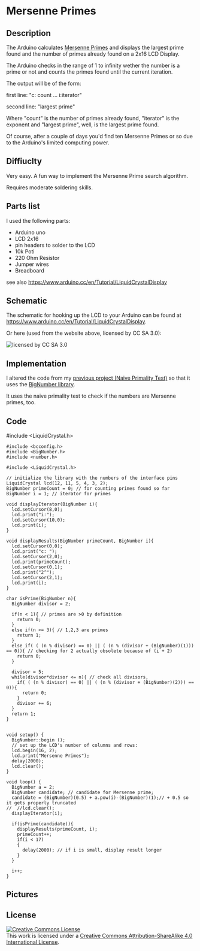 # Mersenne Primes


## Description 

The Arduino calculates [Mersenne Primes](https://en.wikipedia.org/wiki/Mersenne_prime) and displays the largest prime found and the number of primes already found on a 2x16 LCD Display.

The Arduino checks in the range of 1 to infinity wether the number is a prime or not and counts the primes found until the current iteration.

The output will be of the form:

first line: "c: count ... i:iterator"  

second line: "largest prime"

Where "count" is the number of primes already found, "iterator" is the exponent and  "largest prime", well, is the largest prime found.

Of course, after a couple of days you'd find ten Mersenne Primes or so due to the Arduino's limited computing power.

## Diffiuclty

Very easy. A fun way to implement the Mersenne Prime search algorithm.

Requires moderate soldering skills.

## Parts list

I used the following parts:

* Arduino uno
* LCD 2x16
* pin headers to solder to the LCD
* 10k Poti
* 220 Ohm Resistor
* Jumper wires
* Breadboard

see also <https://www.arduino.cc/en/Tutorial/LiquidCrystalDisplay>

## Schematic

The schematic for hooking up the LCD to your Arduino can be found at <https://www.arduino.cc/en/Tutorial/LiquidCrystalDisplay>.

Or here (used from the website above, licensed by CC SA 3.0):  

![licensed by CC SA 3.0](/Users/adrian/Documents/Arduino/naivePrimalityTest/LCD_Base_bb_Fritz.png "Circuit")

## Implementation

I altered the code from my [previous project (Naive Primality Test)](https://github.com/adriankae/NaivePrimalityTest) so that it uses the [BigNumber library](https://github.com/nickgammon/BigNumber).

It uses the naive primality test to check if the numbers are Mersenne primes, too.

## Code

#include <LiquidCrystal.h>

	#include <bcconfig.h>
	#include <BigNumber.h>
	#include <number.h>
	
	#include <LiquidCrystal.h>
	
	// initialize the library with the numbers of the interface pins
	LiquidCrystal lcd(12, 11, 5, 4, 3, 2);
	BigNumber primeCount = 0; // for counting primes found so far
	BigNumber i = 1; // iterator for primes
	
	void displayIterator(BigNumber i){
	  lcd.setCursor(8,0);
	  lcd.print("i:");
	  lcd.setCursor(10,0);
	  lcd.print(i);
	}
	
	void displayResults(BigNumber primeCount, BigNumber i){
	  lcd.setCursor(0,0);
	  lcd.print("c: ");
	  lcd.setCursor(2,0);
	  lcd.print(primeCount);
	  lcd.setCursor(0,1);
	  lcd.print("2^");
	  lcd.setCursor(2,1);
	  lcd.print(i);
	}
	
	char isPrime(BigNumber n){
	  BigNumber divisor = 2;
	  
	  if(n < 1){ // primes are >0 by definition
	    return 0;
	  }
	  else if(n <= 3){ // 1,2,3 are primes
	    return 1;
	  }
	  else if( ( (n % divisor) == 0) || ( (n % (divisor + (BigNumber)(1))) == 0)){ // checking for 2 actually obsolete because of (i + 2)
	    return 0;
	  }
	
	  divisor = 5;
	  while(divisor*divisor <= n){ // check all divisors, 
	    if( ( (n % divisor) == 0) || ( (n % (divisor + (BigNumber)(2))) == 0)){
	      return 0;
	    }
	    divisor += 6;
	  }
	  return 1;
	}
	
	
	void setup() {
	  BigNumber::begin ();
	  // set up the LCD's number of columns and rows:
	  lcd.begin(16, 2);
	  lcd.print("Mersenne Primes"); 
	  delay(2000); 
	  lcd.clear();
	}
	
	void loop() {
	  BigNumber a = 2;
	  BigNumber candidate; // candidate for Mersenne prime;
	  candidate = (BigNumber)(0.5) + a.pow(i)-(BigNumber)(1);// + 0.5 so it gets properly truncated
	//  //lcd.clear();
	  displayIterator(i);
	  
	  if(isPrime(candidate)){
	    displayResults(primeCount, i);
	    primeCount++;
	    if(i < 17)
	    {
	      delay(2000); // if i is small, display result longer
	    }
	  }
	  
	  i++;  
	}

## Pictures


## License

<a rel="license" href="http://creativecommons.org/licenses/by-sa/4.0/"><img alt="Creative Commons License" style="border-width:0" src="https://i.creativecommons.org/l/by-sa/4.0/88x31.png" /></a><br />This work is licensed under a <a rel="license" href="http://creativecommons.org/licenses/by-sa/4.0/">Creative Commons Attribution-ShareAlike 4.0 International License</a>.